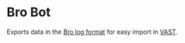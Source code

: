 # Bro Bot

Exports data in the [Bro log format](https://www.bro.org/sphinx/frameworks/input.html) for easy import in [VAST](vast.io).
